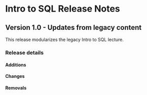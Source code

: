 <h1>
  <span class="headline">Intro to SQL</span>
  <span class="subhead">Release Notes</span>
</h1>

## Version 1.0 - Updates from legacy content

This release modularizes the legacy Intro to SQL lecture.

### Release details

#### Additions

#### Changes

#### Removals
